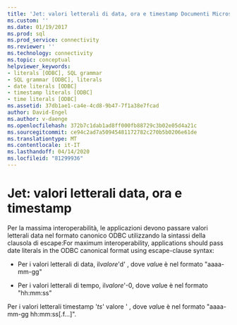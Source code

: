 ```yaml
---
title: 'Jet: valori letterali di data, ora e timestamp Documenti Microsoft'
ms.custom: ''
ms.date: 01/19/2017
ms.prod: sql
ms.prod_service: connectivity
ms.reviewer: ''
ms.technology: connectivity
ms.topic: conceptual
helpviewer_keywords:
- literals [ODBC], SQL grammar
- SQL grammar [ODBC], literals
- date literals [ODBC]
- timestamp literals [ODBC]
- time literals [ODBC]
ms.assetid: 37db1ae1-ca4e-4cd8-9b47-7f1a38e7fcad
author: David-Engel
ms.author: v-daenge
ms.openlocfilehash: 372b7c1dab1ad8ff000fb88729c3b02e05d4a21c
ms.sourcegitcommit: ce94c2ad7a50945481172782c270b5b0206e61de
ms.translationtype: MT
ms.contentlocale: it-IT
ms.lasthandoff: 04/14/2020
ms.locfileid: "81299936"
---
```

# <a name="jet-date-time-and-timestamp-literals"></a>Jet: valori letterali data, ora e timestamp
Per la massima interoperabilità, le applicazioni devono passare valori letterali data nel formato canonico ODBC utilizzando la sintassi della clausola di escape:For maximum interoperability, applications should pass date literals in the ODBC canonical format using escape-clause syntax:  
  
-   Per i valori letterali di data, il*valore*'d' , dove *valu*e è nel formato "aaaa-mm-gg"  
  
-   Per i valori letterali di tempo, il*valore*'-0, dove *valu*e è nel formato "hh:mm:ss"  
  
 Per i valori letterali timestamp '*ts*' valore ' , dove *valu*e è nel formato "aaaa-mm-gg hh:mm:ss[.f...]".
